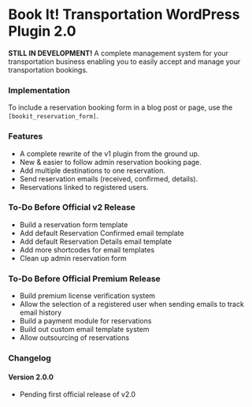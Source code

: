 Book It! Transportation WordPress Plugin 2.0
======================

<b>STILL IN DEVELOPMENT!</b> A complete management system for your transportation business enabling you to easily accept and manage your transportation bookings.

<h3>Implementation</h3>

To include a reservation booking form in a blog post or page, use the <code>[bookit_reservation_form]</code>.

<h3>Features</h3>

<ul>
<li>A complete rewrite of the v1 plugin from the ground up.
<li>New &amp; easier to follow admin reservation booking page.
<li>Add multiple destinations to one reservation.
<li>Send reservation emails (received, confirmed, details).
<li>Reservations linked to registered users.
</ul>

<h3>To-Do Before Official v2 Release</h3>

<ul>
<li>Build a reservation form template
<li>Add default Reservation Confirmed email template
<li>Add default Reservation Details email template
<li>Add more shortcodes for email templates
<li>Clean up admin reservation form
</ul>

<h3>To-Do Before Official Premium Release</h3>
<ul>
<li>Build premium license verification system
<li>Allow the selection of a registered user when sending emails to track email history
<li>Build a payment module for reservations
<li>Build out custom email template system
<li>Allow outsourcing of reservations
</ul>

<h3>Changelog</h3>

<h4>Version 2.0.0</h4>
<ul>
<li>Pending first official release of v2.0
</ul>
